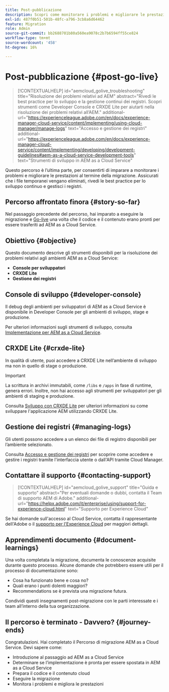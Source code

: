 ```yaml
---
title: Post-pubblicazione
description: Scopri come monitorare i problemi e migliorare le prestazioni.
exl-id: 487f0b51-501b-48fc-a796-3cb8a6d64462
feature: Migration
role: Admin
source-git-commit: bb2688701b80a560ea9078c2b7b6594ff55ce824
workflow-type: tm+mt
source-wordcount: '458'
ht-degree: 16%

---
```


# Post-pubblicazione {#post-go-live}

>[!CONTEXTUALHELP]
>id="aemcloud_golive_troubleshooting"
>title="Risoluzione dei problemi relativi ad AEM"
>abstract="Rivedi le best practice per lo sviluppo e la gestione continui dei registri. Scopri strumenti come Developer Console e CRXDE Lite per aiutarti nella risoluzione dei problemi relativi all’AEM."
>additional-url="https://experienceleague.adobe.com/en/docs/experience-manager-cloud-service/content/implementing/using-cloud-manager/manage-logs" text="Accesso e gestione dei registri"
>additional-url="https://experienceleague.adobe.com/en/docs/experience-manager-cloud-service/content/implementing/developing/development-guidelines#aem-as-a-cloud-service-development-tools" text="Strumenti di sviluppo in AEM as a Cloud Service"

Questo percorso è l’ultima parte, per consentirti di imparare a monitorare i problemi e migliorare le prestazioni al termine della migrazione. Assicurati che i file temporanei vengano eliminati, rivedi le best practice per lo sviluppo continuo e gestisci i registri.

## Percorso affrontato finora {#story-so-far}

Nel passaggio precedente del percorso, hai imparato a eseguire la migrazione e [Go-live](/help/journey-migration/go-live.md) una volta che il codice e il contenuto erano pronti per essere trasferiti ad AEM as a Cloud Service.

## Obiettivo {#objective}

Questo documento descrive gli strumenti disponibili per la risoluzione dei problemi relativi agli ambienti AEM as a Cloud Service:

* **Console per sviluppatori**
* **CRXDE Lite**
* **Gestione dei registri**

## Console di sviluppo {#developer-console}

Il debug degli ambienti per sviluppatori di AEM as a Cloud Service è disponibile in Developer Console per gli ambienti di sviluppo, stage e produzione.

Per ulteriori informazioni sugli strumenti di sviluppo, consulta [Implementazione per AEM as a Cloud Service](/help/implementing/developing/introduction/development-guidelines.md#aem-as-a-cloud-service-development-tools).

## CRXDE Lite {#crxde-lite}

In qualità di utente, puoi accedere a CRXDE Lite nell’ambiente di sviluppo ma non in quello di stage o produzione.

>[!IMPORTANT]
>La scrittura in archivi immutabili, come `/libs` e `/apps` in fase di runtime, genera errori. Inoltre, non hai accesso agli strumenti per sviluppatori per gli ambienti di staging e produzione.

Consulta [Sviluppo con CRXDE Lite](/help/implementing/developing/tools/crxde.md) per ulteriori informazioni su come sviluppare l&#39;applicazione AEM utilizzando CRXDE Lite.

## Gestione dei registri {#managing-logs}

Gli utenti possono accedere a un elenco dei file di registro disponibili per l’ambiente selezionato.

Consulta [Accesso e gestione dei registri](/help/implementing/cloud-manager/manage-logs.md) per scoprire come accedere e gestire i registri tramite l&#39;interfaccia utente o dall&#39;API tramite Cloud Manager.

## Contattare il supporto {#contacting-support}

>[!CONTEXTUALHELP]
>id="aemcloud_golive_support"
>title="Guida e supporto"
>abstract="Per eventuali domande o dubbi, contatta il Team di supporto AEM di Adobe."
>additional-url="https://helpx.adobe.com/it/enterprise/using/support-for-experience-cloud.html" text="Supporto per Experience Cloud"

Se hai domande sull&#39;accesso al Cloud Service, contatta il rappresentante dell&#39;Adobe o il [supporto per l&#39;Experience Cloud](https://helpx.adobe.com/it/enterprise/using/support-for-experience-cloud.html) per maggiori dettagli.

## Apprendimenti documento {#document-learnings}

Una volta completata la migrazione, documenta le conoscenze acquisite durante questo processo. Alcune domande che potrebbero essere utili per il processo di documentazione sono:

* Cosa ha funzionato bene e cosa no?
* Quali erano i punti dolenti maggiori?
* Recommendations se è prevista una migrazione futura.

Condividi questi insegnamenti post-migrazione con le parti interessate e i team all’interno della tua organizzazione.

## Il percorso è terminato - Davvero? {#journey-ends}

Congratulazioni. Hai completato il Percorso di migrazione AEM as a Cloud Service. Devi sapere come:

* Introduzione al passaggio ad AEM as a Cloud Service
* Determinare se l’implementazione è pronta per essere spostata in AEM as a Cloud Service
* Prepara il codice e il contenuto cloud
* Eseguire la migrazione
* Monitora i problemi e migliora le prestazioni
